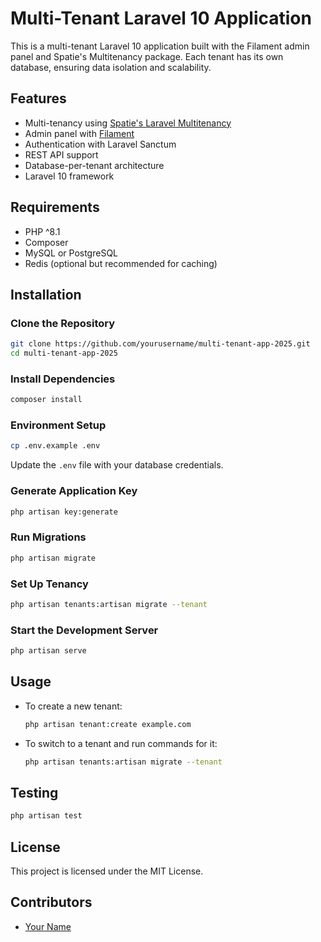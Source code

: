 # Multi-Tenant Laravel 10 Application

This is a multi-tenant Laravel 10 application built with the Filament admin panel and Spatie's Multitenancy package. Each tenant has its own database, ensuring data isolation and scalability.

## Features
- Multi-tenancy using [Spatie's Laravel Multitenancy](https://github.com/spatie/laravel-multitenancy)
- Admin panel with [Filament](https://filamentphp.com/)
- Authentication with Laravel Sanctum
- REST API support
- Database-per-tenant architecture
- Laravel 10 framework

## Requirements
- PHP ^8.1
- Composer
- MySQL or PostgreSQL
- Redis (optional but recommended for caching)

## Installation

### Clone the Repository
```bash
git clone https://github.com/yourusername/multi-tenant-app-2025.git
cd multi-tenant-app-2025
```

### Install Dependencies
```bash
composer install
```

### Environment Setup
```bash
cp .env.example .env
```
Update the `.env` file with your database credentials.

### Generate Application Key
```bash
php artisan key:generate
```

### Run Migrations
```bash
php artisan migrate
```

### Set Up Tenancy
```bash
php artisan tenants:artisan migrate --tenant
```

### Start the Development Server
```bash
php artisan serve
```

## Usage
- To create a new tenant:
  ```bash
  php artisan tenant:create example.com
  ```
- To switch to a tenant and run commands for it:
  ```bash
  php artisan tenants:artisan migrate --tenant
  ```

## Testing
```bash
php artisan test
```

## License
This project is licensed under the MIT License.

## Contributors
- [Your Name](https://github.com/yourusername)

